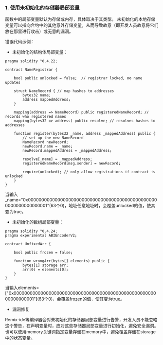 ### 1. 使用未初始化的存储器局部变量

函数中的局部变量默认为存储或内存，具体取决于其类型。
未初始化的本地存储变量可以指向合约中的其他意外存储变量，从而导致故意（即开发人员故意将它们放在那里进行攻击）或无意的漏洞。

错误代码示例：

-   未初始化的结构体局部变量：
``` {.solidity}
pragma solidity ^0.4.22;

contract NameRegistrar {

    bool public unlocked = false;  // registrar locked, no name updates

    struct NameRecord { // map hashes to addresses
        bytes32 name;  
        address mappedAddress;
    }

    mapping(address => NameRecord) public registeredNameRecord; // records who registered names 
    mapping(bytes32 => address) public resolve; // resolves hashes to addresses

    function register(bytes32 _name, address _mappedAddress) public {
        // set up the new NameRecord
        NameRecord newRecord;
        newRecord.name = _name;
        newRecord.mappedAddress = _mappedAddress; 

        resolve[_name] = _mappedAddress;
        registeredNameRecord[msg.sender] = newRecord; 

        require(unlocked); // only allow registrations if contract is unlocked
    }
}
```

当输入\_name="0x0000000000000000000000000000000000000000000000000000000000000001"(63个0)，地址任意地址时，会覆盖unlocked的值，使其变为true。

- 未初始化的数组局部变量：

``` {.solidity}
pragma solidity ^0.4.24;
pragma experimental ABIEncoderV2;

contract UnfixedArr {
    
    bool public frozen = false;
    
    function wrongArr(bytes[] elements) public {
        bytes[1] storage arr;
        arr[0] = elements[0];
    }
}
```

当输入elements=\["0x0000000000000000000000000000000000000000000000000000000000000001"\](63个0)，会覆盖frozen的值，使其变为true。

* 漏洞修复

Remix-ide等编译器会对未初始化的存储器局部变量进行告警，开发人员不能忽略这个警告，在声明变量时，应对这些存储器局部变量进行初始化，避免安全漏洞。也可以使用memory关键词指定变量存储在memory中，避免覆盖存储在storage中的状态变量。